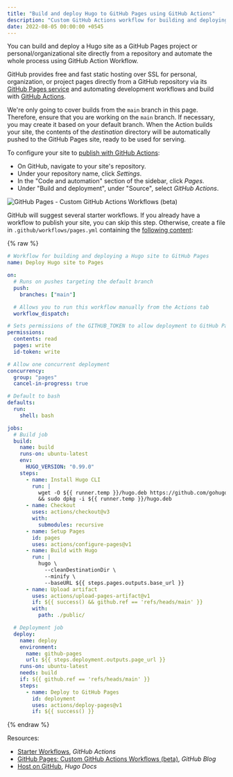 ```yaml
---
title: "Build and deploy Hugo to GitHub Pages using GitHub Actions"
description: "Custom GitHub Actions workflow for building and deploying a Hugo site to GitHub Pages. And, hosting a Hugo site on GitHub Pages for free."
date: 2022-08-05 00:00:00 +0545
---
```


You can build and deploy a Hugo site as a GitHub Pages project or personal/organizational site directly from a repository and automate the whole process using GitHub Action Workflow.

GitHub provides free and fast static hosting over SSL for personal, organization, or project pages directly from a GitHub repository via its [GitHub Pages service](https://help.github.com/articles/what-is-github-pages/) and automating development workflows and build with [GitHub Actions](https://docs.github.com/en/actions).

We're only going to cover builds from the `main` branch in this page. Therefore, ensure that you are working on the `main` branch. If necessary, you may create it based on your default branch. When the Action builds your site, the contents of the _destination_ directory will be automatically pushed to the GitHub Pages site, ready to be used for serving.

To configure your site to [publish with GitHub Actions](https://docs.github.com/en/pages/getting-started-with-github-pages/configuring-a-publishing-source-for-your-github-pages-site#publishing-with-a-custom-github-actions-workflow):

- On GitHub, navigate to your site's repository.
- Under your repository name, click _Settings_.
- In the "Code and automation" section of the sidebar, click _Pages_.
- Under "Build and deployment", under "Source", select _GitHub Actions_.

![GitHub Pages - Custom GitHub Actions Workflows (beta)](https://i0.wp.com/user-images.githubusercontent.com/14911070/178842638-51b834d3-6c54-423e-95fa-822f734fa98a.png?ssl=1)

GitHub will suggest several starter workflows. If you already have a workflow to publish your site, you can skip this step. Otherwise, create a file in `.github/workflows/pages.yml` containing the [following content](https://raw.githubusercontent.com/actions/starter-workflows/main/pages/hugo.yml):

{% raw %}

```yml
# Workflow for building and deploying a Hugo site to GitHub Pages
name: Deploy Hugo site to Pages

on:
  # Runs on pushes targeting the default branch
  push:
    branches: ["main"]

  # Allows you to run this workflow manually from the Actions tab
  workflow_dispatch:

# Sets permissions of the GITHUB_TOKEN to allow deployment to GitHub Pages
permissions:
  contents: read
  pages: write
  id-token: write

# Allow one concurrent deployment
concurrency:
  group: "pages"
  cancel-in-progress: true

# Default to bash
defaults:
  run:
    shell: bash

jobs:
  # Build job
  build:
    name: build
    runs-on: ubuntu-latest
    env:
      HUGO_VERSION: "0.99.0"
    steps:
      - name: Install Hugo CLI
        run: |
          wget -O ${{ runner.temp }}/hugo.deb https://github.com/gohugoio/hugo/releases/download/v${HUGO_VERSION}/hugo_extended_${HUGO_VERSION}_Linux-64bit.deb \
          && sudo dpkg -i ${{ runner.temp }}/hugo.deb
      - name: Checkout
        uses: actions/checkout@v3
        with:
          submodules: recursive
      - name: Setup Pages
        id: pages
        uses: actions/configure-pages@v1
      - name: Build with Hugo
        run: |
          hugo \
            --cleanDestinationDir \
            --minify \
            --baseURL ${{ steps.pages.outputs.base_url }}
      - name: Upload artifact
        uses: actions/upload-pages-artifact@v1
        if: ${{ success() && github.ref == 'refs/heads/main' }}
        with:
          path: ./public/

  # Deployment job
  deploy:
    name: deploy
    environment:
      name: github-pages
      url: ${{ steps.deployment.outputs.page_url }}
    runs-on: ubuntu-latest
    needs: build
    if: ${{ github.ref == 'refs/heads/main' }}
    steps:
      - name: Deploy to GitHub Pages
        id: deployment
        uses: actions/deploy-pages@v1
        if: ${{ success() }}
```

{% endraw %}

Resources:

- [Starter Workflows](https://github.com/actions/starter-workflows/tree/main/pages), _GitHub Actions_
- [GitHub Pages: Custom GitHub Actions Workflows (beta)](https://github.blog/changelog/2022-07-27-github-pages-custom-github-actions-workflows-beta/), _GitHub Blog_
- [Host on GitHub](https://gohugo.io/hosting-and-deployment/hosting-on-github/), _Hugo Docs_
